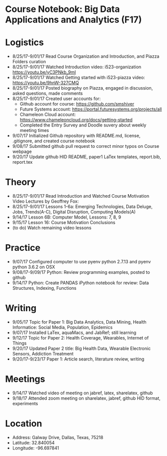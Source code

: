 # Course Notebook: Big Data Applications and Analytics (F17)

# Logistics    
*	8/25/17-9/01/17  Read Course Organization and Introduction, and Piazza Folders curation
* 8/25/17-9/01/17  Watched Introduction video: i523-organization https://youtu.be/yC3PNkb_9mI  
* 8/25/17-9/01/17  Watched Getting started with i523-piazza video: https://youtu.be/9hnW-327CMQ 
* 8/25/17-9/01/17  Posted biography on Piazza, engaged in discussion, asked questions, made comments
* 8/25/17-9/01/17  Created user accounts for: 
  * Github account for course: https://github.com/smshiver
  * Future Systems account: https://portal.futuresystems.org/projects/all
  * Chameleon Cloud account: https://www.chameleoncloud.org/docs/getting-started
  * Completed the Entry Survey and Doodle suvery about weekly meeting times
* 9/07/17  Initialized Github repository with README.md, license, .gitignore, and created course notebook
* 9/08/17  Submitted github pull request to correct minor typos on Course webpage 
* 9/20/17  Update github HID README, paper1 LaTex templates, report.bib, report.tex 

#  Theory
* 8/25/17-9/01/17  Read Introduction and Watched Course Motivation Video Lectures by Geoffrey Fox:
* 8/25/17-9/01/17  Lessons 1-6a: Emerging Technologies, Data Deluge, Jobs, Trends(A-C), Digital Disruption, Computing Models(A)
* 9/14/17  Lesson 6B: Computer Model, Lessons: 7, 8, 9
* 9/15/17  Lesson 16: Course Motivation Conclusions
* (to do)  Watch remaining video lessons

# Practice
* 9/07/17  Configured computer to use pyenv python 2.7.13 and pyenv python 3.6.2 on OSX
* 9/08/17-9/09/17  Python: Review programming examples, posted to github 
* 9/14/17  Python: Create PANDAS iPython notebook for review: Data Structures, Indexing, Functions

# Writing
* 9/05/17  Topic for Paper 1: Big Data Analytics, Data Mining, Health Informatice: Social Media, Population, Epidemics 
* 9/07/17  Installed LaTex, aquaMacs, and JabRef; still learning
* 9/12/17  Topic for Paper 2: Health Coverage, Wearables, Internet of Things 
* 9/20/17  Updated Paper 2 title: Big Health Data, Wearable Electronic Sensors, Addiction Treatment
* 9/20/17-9/23/17  Paper 1: Article search, literature review, writing

# Meetings
* 9/14/17  Watched video of meeting on jabref, latex, sharelatex, github 
* 9/18/17  Attended zoom meeting on sharelatex, jabref, github HID format, experiments

# Location
* Address: Galway Drive, Dallas, Texas, 75218
* Latitude: 32.840054
* Longitude: -96.697841
